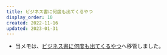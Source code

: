 ```yaml
---
title: ビジネス書に何度も出てくるやつ
display_order: 10
created: 2022-11-16
updated: 2023-01-31
---
```

- 当メモは、[ビジネス書に何度も出てくるやつ](https://thinktwice.tech/life/summarize/the_one_that_appears_in_business_books_again_and_again/)へ移管しました。